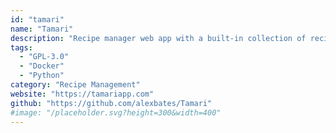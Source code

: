 ```yaml
---
id: "tamari"
name: "Tamari"
description: "Recipe manager web app with a built-in collection of recipes. Organize by favorites and categories, create shopping lists, and plan meals."
tags:
  - "GPL-3.0"
  - "Docker"
  - "Python"
category: "Recipe Management"
website: "https://tamariapp.com"
github: "https://github.com/alexbates/Tamari"
#image: "/placeholder.svg?height=300&width=400"
---
```


